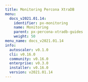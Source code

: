 ```yaml
---
title: Monitoring Percona XtraDB
menu:
  docs_v2021.01.14:
    identifier: px-monitoring
    name: Monitoring
    parent: px-percona-xtradb-guides
    weight: 50
menu_name: docs_v2021.01.14
info:
  autoscaler: v0.1.0
  cli: v0.16.0
  community: v0.16.0
  enterprise: v0.3.0
  installer: v0.16.0
  version: v2021.01.14
---
```


